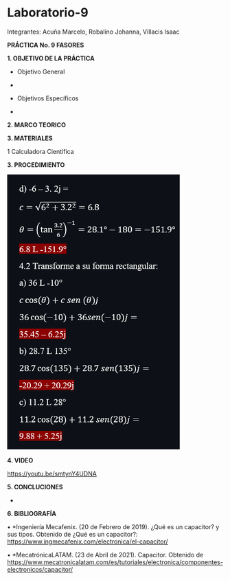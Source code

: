 # Laboratorio-9

Integrantes: Acuña Marcelo, Robalino Johanna, Villacis Isaac 

**PRÁCTICA No. 9 FASORES**

**1. OBJETIVO DE LA PRÁCTICA**

* Objetivo General

*

* Objetivos Específicos 

* 

**2. MARCO TEORICO**



**3. MATERIALES**

  1 Calculadora Científica

**3. PROCEDIMIENTO**


![](FOTOS/LAB9.PNG)


**4. VIDEO**

https://youtu.be/smtynY4UDNA

**5. CONCLUCIONES**

* 

**6. BIBLIOGRAFÍA**

•	*Ingeniería Mecafenix. (20 de Febrero de 2019). ¿Qué es un capacitor? y sus tipos. Obtenido de ¿Qué es un capacitor?: https://www.ingmecafenix.com/electronica/el-capacitor/

•	*MecatrónicaLATAM. (23 de Abril de 2021). Capacitor. Obtenido de https://www.mecatronicalatam.com/es/tutoriales/electronica/componentes-electronicos/capacitor/

